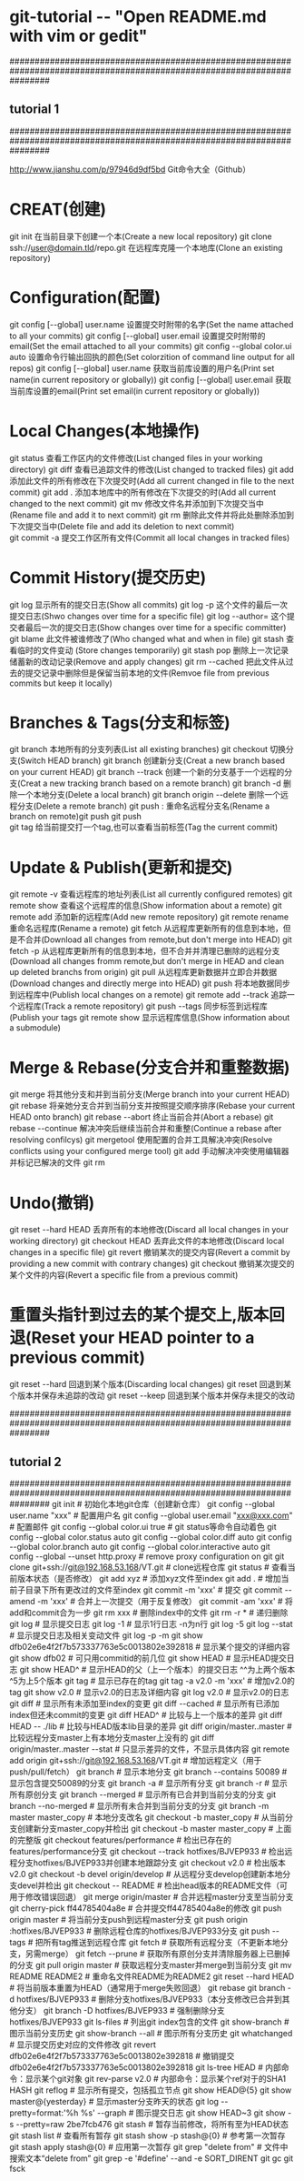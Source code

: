 # git-tutorial -- "Open README.md with vim or gedit"
########################################################################################################################
##						 tutorial 1  							      ##
########################################################################################################################

http://www.jianshu.com/p/97946d9df5bd 
Git命令大全（Github）

CREAT(创建)
===========

git init                                      在当前目录下创建一个本(Create a new local repository)
git clone  ssh://user@domain.tld/repo.git     在远程库克隆一个本地库(Clone an existing repository)


Configuration(配置)
===================

git config [--global] user.name       	设置提交时附带的名字(Set the name attached to all your commits)
git config [--global] user.email        设置提交时附带的email(Set the email attached to all your commits)
git config --global color.ui auto       设置命令行输出回执的颜色(Set colorzition of  command line output for all repos)
git config [--global] user.name         获取当前库设置的用户名(Print set name(in current repository or globally))
git config [--global] user.email        获取当前库设置的email(Print set email(in current repository or  globally))


Local Changes(本地操作)
=======================

git status    	查看工作区内的文件修改(List changed files in your working directory)
git diff       	查看已追踪文件的修改(List changed to tracked files)
git add       	添加此文件的所有修改在下次提交时(Add all current changed in file to the next commit)
git add .     	添加本地库中的所有修改在下次提交的时(Add all current changed to the next commit)
git mv          修改文件名并添加到下次提交当中(Rename file and add it to next commit)
git rm          删除此文件并将此处删除添加到下次提交当中(Delete file and add its deletion to next commit)    
git commit -a   提交工作区所有文件(Commit all local changes in tracked files)


Commit History(提交历史)
========================

git log                                 显示所有的提交日志(Show all commits)
git log -p                              这个文件的最后一次提交日志(Shwo changes over time for a specific file)
git log --author=<committer name>  	这个提交者最后一次的提交日志(Show changes over time for a specific committer)
git blame <file>                        此文件被谁修改了(Who changed what and when in file)
git stash                               查看临时的文件变动 (Store changes temporarily)
git stash pop                           删除上一次记录储蓄新的改动记录(Remove and apply changes)
git rm --cached <file>                  把此文件从过去的提交记录中删除但是保留当前本地的文件(Remvoe file from previous commits but keep it locally)


Branches & Tags(分支和标签)
===========================

git branch                              	本地所有的分支列表(List all existing branches)
git checkout <branch>            		切换分支(Switch HEAD branch)
git branch <new branch>        			创建新分支(Creat a new branch based on your current HEAD)
git branch --track <new-branch><remote-branch>  创建一个新的分支基于一个远程的分支(Creat a new  tracking branch based on a remote branch)
git branch -d <branch>                          删除一个本地分支(Delete a local branch)
git branch origin --delete <branch>       	删除一个远程分支(Delete a remote branch)
git push <remote> : <old name>     		重命名远程分支名(Rename a branch on remote)git push
git push <remote> <new name>           
git tag <tag-name>       			给当前提交打一个tag,也可以查看当前标签(Tag the current commit)


Update & Publish(更新和提交)
============================

git remote -v                         		查看远程库的地址列表(List all currently configured remotes)
git remote show <remote>       			查看这个远程库的信息(Show information about a remote)
git remote add <remote> <url> 			添加新的远程库(Add new remote repository)
git remote rename <old-name> <new-name>    	重命名远程库(Rename a remote)
git fetch <remote>       			从远程库更新所有的信息到本地，但是不合并(Download all changes from remote,but don't merge into HEAD)
git fetch -p <remote>     			从远程库更新所有的信息到本地，但不合并并清理已删除的远程分支(Download all changes fromm remote,but don't merge in HEAD and clean up deleted branchs from origin)
git pull <remote><branch>   			从远程库更新数据并立即合并数据(Download changes and directly merge into HEAD)
git push <remote><branch>   			将本地数据同步到远程库中(Publish local changes on a remote)
git remote add --track <remote-branch><remote><url>  	追踪一个远程库(Track a remote repository)
git push --tags                         		同步标签到远程库(Publish your tags
git remote show <remote>      				显示远程库信息(Show information about a submodule)


Merge & Rebase(分支合并和重整数据)
=================================

git merge <branch>       	将其他分支和并到当前分支(Merge branch into your current HEAD)
git rebase <branch>          	将亲她分支合并到当前分支并按照提交顺序排序(Rebase your current HEAD onto branch)
git rebase --abort             	终止当前合并(Abort a rebase)
git rebase --continue       	解决冲突后继续当前合并和重整(Continue a rebase after resolving confilcys)
git mergetool                   使用配置的合并工具解决冲突(Resolve conflicts using your configured merge tool)
git add <resolved-file>     	手动解决冲突使用编辑器并标记已解决的文件
git rm <resolved-file>


Undo(撤销)
==========

git reset --hard HEAD            丢弃所有的本地修改(Discard all local changes in your working directory)
git checkout HEAD <file>         丢弃此文件的本地修改(Discard local changes in a specific file)
git revert  <commit>             撤销某次的提交内容(Revert a commit by providing a new commit with contrary changes)
git checkout <commit><file>    	 撤销某次提交的某个文件的内容(Revert a specific file from a previous commit)


重置头指针到过去的某个提交上,版本回退(Reset your HEAD pointer to a previous commit)
=================================================================================

git reset --hard  <commit>     		回退到某个版本(Discarding local changes)
git reset <commit>                   	回退到某个版本并保存未追踪的改动
git reset --keep <commit>       	回退到某个版本并保存未提交的改动



########################################################################################################################
##						 tutorial 2 							      ##
########################################################################################################################
git init                                                  # 初始化本地git仓库（创建新仓库）
git config --global user.name "xxx"                       # 配置用户名
git config --global user.email "xxx@xxx.com"              # 配置邮件
git config --global color.ui true                         # git status等命令自动着色
git config --global color.status auto
git config --global color.diff auto
git config --global color.branch auto
git config --global color.interactive auto
git config --global --unset http.proxy                    # remove  proxy configuration on git
git clone git+ssh://git@192.168.53.168/VT.git             # clone远程仓库
git status                                                # 查看当前版本状态（是否修改）
git add xyz                                               # 添加xyz文件至index
git add .                                                 # 增加当前子目录下所有更改过的文件至index
git commit -m 'xxx'                                       # 提交
git commit --amend -m 'xxx'                               # 合并上一次提交（用于反复修改）
git commit -am 'xxx'                                      # 将add和commit合为一步
git rm xxx                                                # 删除index中的文件
git rm -r *                                               # 递归删除
git log                                                   # 显示提交日志
git log -1                                                # 显示1行日志 -n为n行
git log -5
git log --stat                                            # 显示提交日志及相关变动文件
git log -p -m
git show dfb02e6e4f2f7b573337763e5c0013802e392818         # 显示某个提交的详细内容
git show dfb02                                            # 可只用commitid的前几位
git show HEAD                                             # 显示HEAD提交日志
git show HEAD^                                            # 显示HEAD的父（上一个版本）的提交日志 ^^为上两个版本 ^5为上5个版本
git tag                                                   # 显示已存在的tag
git tag -a v2.0 -m 'xxx'                                  # 增加v2.0的tag
git show v2.0                                             # 显示v2.0的日志及详细内容
git log v2.0                                              # 显示v2.0的日志
git diff                                                  # 显示所有未添加至index的变更
git diff --cached                                         # 显示所有已添加index但还未commit的变更
git diff HEAD^                                            # 比较与上一个版本的差异
git diff HEAD -- ./lib                                    # 比较与HEAD版本lib目录的差异
git diff origin/master..master                            # 比较远程分支master上有本地分支master上没有的
git diff origin/master..master --stat                     # 只显示差异的文件，不显示具体内容
git remote add origin git+ssh://git@192.168.53.168/VT.git # 增加远程定义（用于push/pull/fetch）
git branch                                                # 显示本地分支
git branch --contains 50089                               # 显示包含提交50089的分支
git branch -a                                             # 显示所有分支
git branch -r                                             # 显示所有原创分支
git branch --merged                                       # 显示所有已合并到当前分支的分支
git branch --no-merged                                    # 显示所有未合并到当前分支的分支
git branch -m master master_copy                          # 本地分支改名
git checkout -b master_copy                               # 从当前分支创建新分支master_copy并检出
git checkout -b master master_copy                        # 上面的完整版
git checkout features/performance                         # 检出已存在的features/performance分支
git checkout --track hotfixes/BJVEP933                    # 检出远程分支hotfixes/BJVEP933并创建本地跟踪分支
git checkout v2.0                                         # 检出版本v2.0
git checkout -b devel origin/develop                      # 从远程分支develop创建新本地分支devel并检出
git checkout -- README                                    # 检出head版本的README文件（可用于修改错误回退）
git merge origin/master                                   # 合并远程master分支至当前分支
git cherry-pick ff44785404a8e                             # 合并提交ff44785404a8e的修改
git push origin master                                    # 将当前分支push到远程master分支
git push origin :hotfixes/BJVEP933                        # 删除远程仓库的hotfixes/BJVEP933分支
git push --tags                                           # 把所有tag推送到远程仓库
git fetch                                                 # 获取所有远程分支（不更新本地分支，另需merge）
git fetch --prune                                         # 获取所有原创分支并清除服务器上已删掉的分支
git pull origin master                                    # 获取远程分支master并merge到当前分支
git mv README README2                                     # 重命名文件README为README2
git reset --hard HEAD                                     # 将当前版本重置为HEAD（通常用于merge失败回退）
git rebase
git branch -d hotfixes/BJVEP933                           # 删除分支hotfixes/BJVEP933（本分支修改已合并到其他分支）
git branch -D hotfixes/BJVEP933                           # 强制删除分支hotfixes/BJVEP933
git ls-files                                              # 列出git index包含的文件
git show-branch                                           # 图示当前分支历史
git show-branch --all                                     # 图示所有分支历史
git whatchanged                                           # 显示提交历史对应的文件修改
git revert dfb02e6e4f2f7b573337763e5c0013802e392818       # 撤销提交dfb02e6e4f2f7b573337763e5c0013802e392818
git ls-tree HEAD                                          # 内部命令：显示某个git对象
git rev-parse v2.0                                        # 内部命令：显示某个ref对于的SHA1 HASH
git reflog                                                # 显示所有提交，包括孤立节点
git show HEAD@{5}
git show master@{yesterday}                               # 显示master分支昨天的状态
git log --pretty=format:'%h %s' --graph                   # 图示提交日志
git show HEAD~3
git show -s --pretty=raw 2be7fcb476
git stash                                                 # 暂存当前修改，将所有至为HEAD状态
git stash list                                            # 查看所有暂存
git stash show -p stash@{0}                               # 参考第一次暂存
git stash apply stash@{0}                                 # 应用第一次暂存
git grep "delete from"                                    # 文件中搜索文本“delete from”
git grep -e '#define' --and -e SORT_DIRENT
git gc
git fsck

